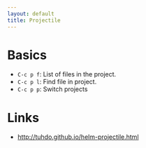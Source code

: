 ```yaml
---
layout: default
title: Projectile
---
```


# Basics

- `C-c p f`: List of files in the project.
- `C-c p l`: Find file in project.
- `C-c p p`: Switch projects



# Links

- http://tuhdo.github.io/helm-projectile.html

